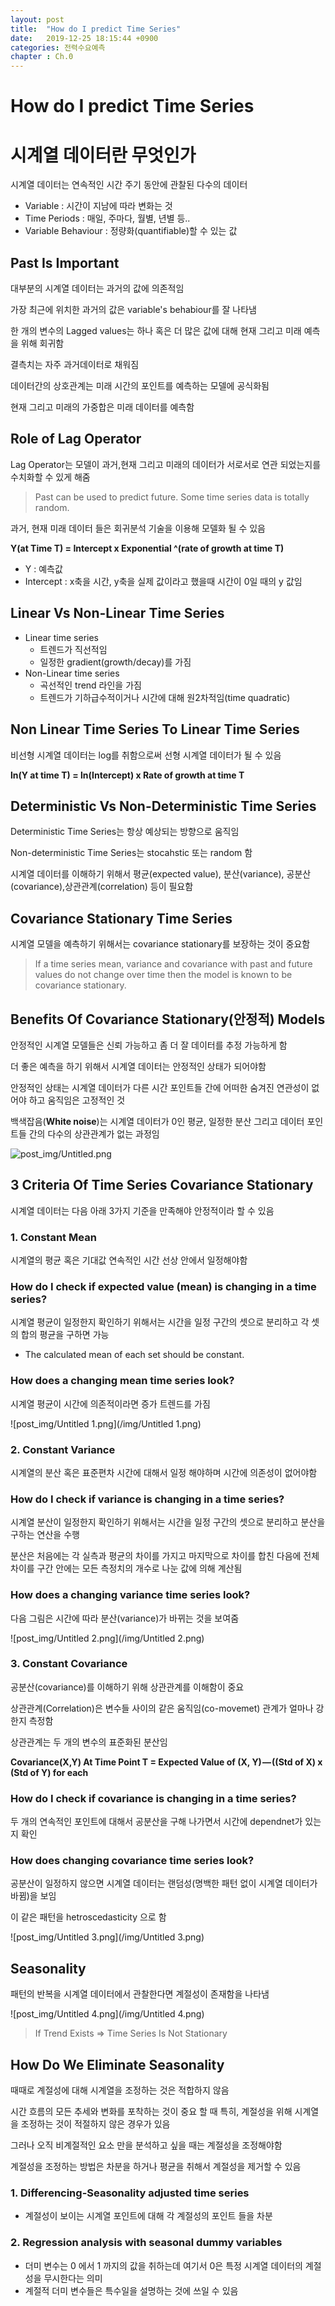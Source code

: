```yaml
---
layout: post
title:  "How do I predict Time Series"
date:   2019-12-25 18:15:44 +0900
categories: 전력수요예측
chapter : Ch.0
---
```


# How do I predict Time Series

# 시계열 데이터란 무엇인가

시계열 데이터는 연속적인 시간 주기 동안에 관찰된 다수의 데이터

 

- Variable : 시간이 지남에 따라 변화는 것
- Time Periods : 매일, 주마다, 월별, 년별 등..
- Variable Behaviour : 정량화(quantifiable)할 수 있는 값

## Past Is Important

대부분의 시계열 데이터는 과거의 값에 의존적임

가장 최근에 위치한 과거의 값은 variable's behabiour를 잘 나타냄

한 개의 변수의 Lagged values는 하나 혹은 더 많은 값에 대해 현재 그리고 미래 예측을 위해 회귀함

결측치는 자주 과거데이터로 채워짐

데이터간의 상호관계는 미래 시간의 포인트를 예측하는 모델에 공식화됨

현재 그리고 미래의 가중합은 미래 데이터를 예측함

## Role of Lag Operator

Lag Operator는 모델이 과거,현재 그리고 미래의 데이터가 서로서로 연관 되었는지를 수치화할 수 있게 해줌

> Past can be used to predict future. Some time series data is totally random.

과거, 현재 미래 데이터 들은 회귀분석 기술을 이용해 모델화 될 수 있음

**Y(at Time T) = Intercept x Exponential ^(rate of growth at time T)**

- Y : 예측값
- Intercept : x축을 시간, y축을 실제 값이라고 했을때 시간이 0일 때의 y 값임

## Linear Vs Non-Linear Time Series

- Linear time series
    - 트렌드가 직선적임
    - 일정한 gradient(growth/decay)를 가짐
- Non-Linear time series
    - 곡선적인 trend 라인을 가짐
    - 트렌드가 기하급수적이거나 시간에 대해 원2차적임(time quadratic)

## Non Linear Time Series To Linear Time Series

비선형 시계열 데이터는 log를 취함으로써 선형 시계열 데이터가 될 수 있음

**ln(Y at time T) = ln(Intercept) x Rate of growth at time T**

## Deterministic Vs Non-Deterministic Time Series

Deterministic Time Series는 항상 예상되는 방향으로 움직임

Non-deterministic Time Series는 stocahstic 또는 random 함

시계열 데이터를 이해하기 위해서 평균(expected value), 분산(variance), 공분산(covariance),상관관계(correlation) 등이 필요함

## Covariance Stationary Time Series

시계열 모델을 예측하기 위해서는 covariance stationary를 보장하는 것이 중요함

> If a time series mean, variance and covariance with past and future values do not change over time then the model is known to be covariance stationary.

## Benefits Of Covariance Stationary(안정적) Models

안정적인 시계열 모델들은 신뢰 가능하고 좀 더 잘 데이터를 추정 가능하게 함

더 좋은 예측을 하기 위해서 시계열 데이터는 안정적인 상태가 되어야함

안정적인 상태는 시계열 데이터가 다른 시간 포인트들 간에 어떠한 숨겨진 연관성이 없어야 하고 움직임은 고정적인 것

백색잡음(**White noise**)는 시계열 데이터가 0인 평균, 일정한 분산 그리고 데이터 포인트들 간의 다수의 상관관계가 없는 과정임

![post_img/Untitled.png](/img/Untitled.png)

## 3 Criteria Of Time Series Covariance Stationary

시계열 데이터는 다음 아래 3가지 기준을 만족해야 안정적이라 할 수 있음

### 1. Constant Mean

시계열의 평균 혹은 기대값 연속적인 시간 선상 안에서 일정해야함

### How do I check if expected value (mean) is changing in a time series?

시계열 평균이 일정한지 확인하기 위해서는 시간을 일정 구간의 셋으로 분리하고 각 셋의 합의 평균을 구하면 가능

- The calculated mean of each set should be constant.

### How does a changing mean time series look?

시계열 평균이 시간에 의존적이라면 증가 트렌드를 가짐

![post_img/Untitled 1.png](/img/Untitled 1.png)

### 2. Constant Variance

시계열의 분산 혹은 표준편차 시간에 대해서 일정 해야하며 시간에 의존성이 없어야함

### How do I check if variance is changing in a time series?

시계열 분산이 일정한지 확인하기 위해서는 시간을 일정 구간의 셋으로 분리하고 분산을 구하는 연산을 수행

분산은 처음에는 각 실측과 평균의 차이를 가지고 마지막으로 차이를 합친 다음에 전체 차이를 구간 안에는 모든 측정치의 개수로 나눈 값에 의해 계산됨

### How does a changing variance time series look?

다음 그림은 시간에 따라 분산(variance)가 바뀌는 것을 보여줌

![post_img/Untitled 2.png](/img/Untitled 2.png)

### 3. Constant Covariance

공분산(covariance)를 이해하기 위해 상관관계를 이해함이 중요

상관관계(Correlation)은 변수들 사이의 같은 움직임(co-movemet) 관계가 얼마나 강한지 측정함

상관관계는 두 개의 변수의 표준화된 분산임

**Covariance(X,Y) At Time Point T = Expected Value of (X, Y) — ((Std of X) x (Std of Y) for each**

### How do I check if covariance is changing in a time series?

두 개의 연속적인 포인트에 대해서 공분산을 구해 나가면서 시간에 dependnet가 있는지 확인

### How does changing covariance time series look?

공분산이 일정하지 않으면 시계열 데이터는 랜덤성(명백한 패턴 없이 시계열 데이터가 바뀜)을 보임

이 같은 패턴을 hetroscedasticity 으로 함

![post_img/Untitled 3.png](/img/Untitled 3.png)

## Seasonality

패턴의 반복을 시계열 데이터에서 관찰한다면 계절성이 존재함을 나타냄

![post_img/Untitled 4.png](/img/Untitled 4.png)

> If Trend Exists => Time Series Is Not Stationary

## How Do We Eliminate Seasonality

때때로 계절성에 대해 시계열을 조정하는 것은 적합하지 않음

시간 흐름의 모든 추세와 변화를 포착하는 것이 중요 할 때 특히, 계절성을 위해 시계열을 조정하는 것이 적절하지 않은 경우가 있음

그러나 오직 비계절적인 요소 만을 분석하고 싶을 때는 계절성을 조정해야함

계절성을 조정하는 방법은 차분을 하거나 평균을 취해서 계절성을 제거할 수 있음

### 1. Differencing-Seasonality adjusted time series

- 계절성이 보이는 시계열 포인트에 대해 각 계절성의 포인트 들을 차분

### 2. Regression analysis with seasonal dummy variables

- 더미 변수는 0 에서 1 까지의 값을 취하는데 여기서 0은 특정 시계열 데이터의 계절성을 무시한다는 의미
- 계절적 더미 변수들은 특수일을 설명하는 것에 쓰일 수 있음